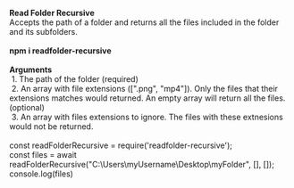 <b>Read Folder Recursive</b><br>
Accepts the path of a folder and returns all the files included in the folder and its subfolders.<br>
<br>
<b>npm i readfolder-recursive</b><br>
<br>
<b>Arguments</b><br>
&nbsp;1. The path of the folder (required)<br>
&nbsp;2. An array with file extensions ([".png", "mp4"]). Only the files that their extensions matches would returned. An empty array will return all the files. (optional)<br>
&nbsp;3. An array with files extensions to ignore. The files with these extnesions would not be returned.<br>
<br>
const readFolderRecursive = require('readfolder-recursive');<br>
const files = await readFolderRecursive("C:\Users\myUsername\Desktop\myFolder", [], []);<br>
console.log(files)<br>


